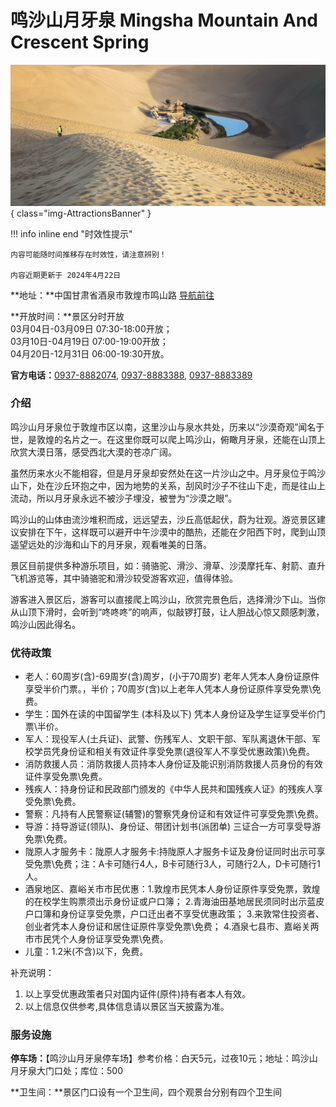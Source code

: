 # 鸣沙山月牙泉 Mingsha Mountain And Crescent Spring

![MingshaMountainCrescentSpring](images/Dunhuang_MingshaMountainCrescentSpring/MingshaMountainCrescentSpring.jpg){ class="img-AttractionsBanner" }

!!! info inline end "时效性提示"
    
    内容可能随时间推移存在时效性，请注意辨别！

    内容近期更新于 2024年4月22日 

**地址：**中国甘肃省酒泉市敦煌市鸣山路 [导航前往](https://ditu.amap.com/search?query=%E9%B8%A3%E6%B2%99%E5%B1%B1%E6%9C%88%E7%89%99%E6%B3%89&city=620900&geoobj=94.790076%7C40.035734%7C94.830626%7C40.052614&zoom=15.02?_blank)
    
**开放时间：**景区分时开放 <br/>03月04日-03月09日 07:30-18:00开放；<br/>03月10日-04月19日 07:00-19:00开放；<br/>04月20日-12月31日 06:00-19:30开放。

**官方电话：**[0937-8882074](tel:0937-8882074), [0937-8883388](tel:0937-8883388), [0937-8883389](tel:0937-8883389)

### 介绍

鸣沙山月牙泉位于敦煌市区以南，这里沙山与泉水共处，历来以“沙漠奇观”闻名于世，是敦煌的名片之一。在这里你既可以爬上鸣沙山，俯瞰月牙泉，还能在山顶上欣赏大漠日落，感受西北大漠的苍凉广阔。

虽然历来水火不能相容，但是月牙泉却安然处在这一片沙山之中。月牙泉位于鸣沙山下，处在沙丘环抱之中，因为地势的关系，刮风时沙子不往山下走，而是往山上流动，所以月牙泉永远不被沙子埋没，被誉为“沙漠之眼”。

鸣沙山的山体由流沙堆积而成，远远望去，沙丘高低起伏，蔚为壮观。游览景区建议安排在下午，这样既可以避开中午沙漠中的酷热，还能在夕阳西下时，爬到山顶遥望远处的沙海和山下的月牙泉，观看唯美的日落。

景区目前提供多种游乐项目，如：骑骆驼、滑沙、滑草、沙漠摩托车、射箭、直升飞机游览等，其中骑骆驼和滑沙较受游客欢迎，值得体验。

游客进入景区后，游客可以直接爬上鸣沙山，欣赏完景色后，选择滑沙下山。当你从山顶下滑时，会听到“咚咚咚”的响声，似敲锣打鼓，让人胆战心惊又颇感刺激，鸣沙山因此得名。

### 优待政策

- 老人：60周岁(含)-69周岁(含)周岁，(小于70周岁) 老年人凭本人身份证原件享受半价门票。，半价；70周岁(含)以上老年人凭本人身份证原件享受免票\免费。
- 学生：国外在读的中国留学生 (本科及以下) 凭本人身份证及学生证享受半价门票\半价。
- 军人：现役军人(土兵证)、武警、伤残军人、文职干部、军队离退休干部、军校学员凭身份证和相关有效证件享受免票(退役军人不享受优惠政策)\免费。
- 消防救援人员：消防救援人员持本人身份证及能识别消防救援人员身份的有效证件享受免票\免费。
- 残疾人：持身份证和民政部门颁发的《中华人民共和国残疾人证》的残疾人享受免票\免费。
- 警察：凡持有人民警察证(辅警)的警察凭身份证和有效证件可享受免票\免费。
- 导游：持导游证(领队)、身份证、带团计划书(派团单) 三证合一方可享受导游免票\免费。
- 陇原人才服务卡：陇原人才服务卡:持陇原人才服务卡证及身份证同时出示可享受免票\免费；注：A卡可随行4人，B卡可随行3人，可随行2人，D卡可随行1人。
- 酒泉地区、嘉峪关市市民优惠：1.敦煌市民凭本人身份证原件享受免票，敦煌的在校学生购票须出示身份证或户口簿； 2.青海油田基地居民须同时出示蓝皮户口簿和身份证享受免票，户口迁出者不享受优惠政策； 3.来敦常住投资者、创业者凭本人身份证和居住证原件享受免票\免费； 4.酒泉七县市、嘉峪关两市市民凭个人身份证享受免票\免费。
- 儿童：1.2米(不含)以下，免费。

补充说明：

1. 以上享受优惠政策者只对国内证件(原件)持有者本人有效。
2. 以上信息仅供参考,具体信息请以景区当天披露为准。

### 服务设施

**停车场：**【鸣沙山月牙泉停车场】参考价格：白天5元，过夜10元；地址：鸣沙山月牙泉大门口处；库位：500

**卫生间：**景区门口设有一个卫生间，四个观景台分别有四个卫生间